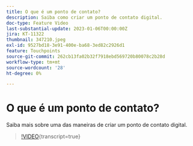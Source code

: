 ```yaml
---
title: O que é um ponto de contato?
description: Saiba como criar um ponto de contato digital.
doc-type: Feature Video
last-substantial-update: 2023-01-06T00:00:00Z
jira: KT-11322
thumbnail: 347210.jpeg
exl-id: 9527bd18-3e91-400e-ba68-3ed82c2926d1
feature: Touchpoints
source-git-commit: 262cb13fa02b32f7918ebd569720b80078c2b28d
workflow-type: tm+mt
source-wordcount: '28'
ht-degree: 0%

---
```


# O que é um ponto de contato?

Saiba mais sobre uma das maneiras de criar um ponto de contato digital.

>[!VIDEO](https://video.tv.adobe.com/v/347210/?learn=on){transcript=true}
